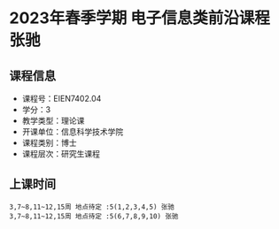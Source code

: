 # 2023年春季学期 电子信息类前沿课程 张驰






## 课程信息

- 课程号：EIEN7402.04
- 学分：3
- 教学类型：理论课
- 开课单位：信息科学技术学院
- 课程类别：博士
- 课程层次：研究生课程

## 上课时间

```
3,7~8,11~12,15周 地点待定 :5(1,2,3,4,5) 张驰
3,7~8,11~12,15周 地点待定 :5(6,7,8,9,10) 张驰
```

